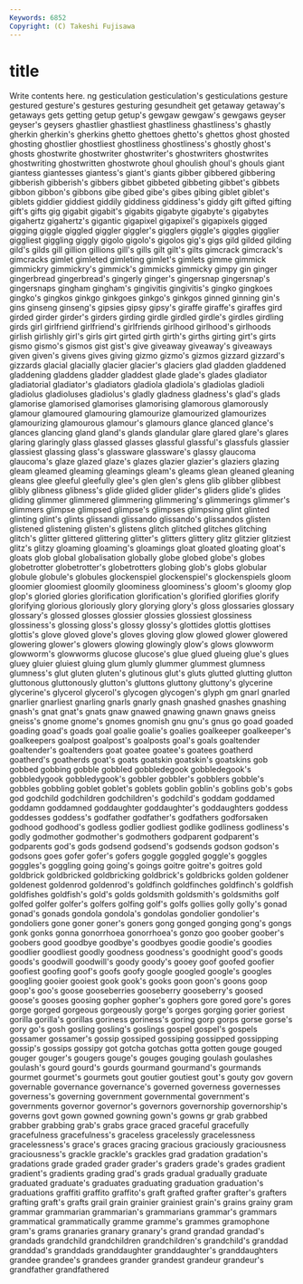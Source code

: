 ```yaml
---
Keywords: 6852 
Copyright: (C) Takeshi Fujisawa
---
```


# title

Write contents here.
ng gesticulation gesticulation's gesticulations gesture gestured gesture's gestures gesturing gesundheit
get getaway getaway's getaways gets getting getup getup's gewgaw gewgaw's
gewgaws geyser geyser's geysers ghastlier ghastliest ghastliness ghastliness's ghastly gherkin
gherkin's gherkins ghetto ghettoes ghetto's ghettos ghost ghosted ghosting ghostlier
ghostliest ghostliness ghostliness's ghostly ghost's ghosts ghostwrite ghostwriter ghostwriter's ghostwriters
ghostwrites ghostwriting ghostwritten ghostwrote ghoul ghoulish ghoul's ghouls giant giantess
giantesses giantess's giant's giants gibber gibbered gibbering gibberish gibberish's gibbers
gibbet gibbeted gibbeting gibbet's gibbets gibbon gibbon's gibbons gibe gibed
gibe's gibes gibing giblet giblet's giblets giddier giddiest giddily giddiness
giddiness's giddy gift gifted gifting gift's gifts gig gigabit gigabit's
gigabits gigabyte gigabyte's gigabytes gigahertz gigahertz's gigantic gigapixel gigapixel's gigapixels
gigged gigging giggle giggled giggler giggler's gigglers giggle's giggles gigglier
giggliest giggling giggly gigolo gigolo's gigolos gig's gigs gild gilded
gilding gild's gilds gill gillion gillions gill's gills gilt gilt's
gilts gimcrack gimcrack's gimcracks gimlet gimleted gimleting gimlet's gimlets gimme
gimmick gimmickry gimmickry's gimmick's gimmicks gimmicky gimpy gin ginger gingerbread
gingerbread's gingerly ginger's gingersnap gingersnap's gingersnaps gingham gingham's gingivitis gingivitis's
gingko gingkoes gingko's gingkos ginkgo ginkgoes ginkgo's ginkgos ginned ginning
gin's gins ginseng ginseng's gipsies gipsy gipsy's giraffe giraffe's giraffes
gird girded girder girder's girders girding girdle girdled girdle's girdles
girdling girds girl girlfriend girlfriend's girlfriends girlhood girlhood's girlhoods girlish
girlishly girl's girls girt girted girth girth's girths girting girt's
girts gismo gismo's gismos gist gist's give giveaway giveaway's giveaways
given given's givens gives giving gizmo gizmo's gizmos gizzard gizzard's
gizzards glacial glacially glacier glacier's glaciers glad gladden gladdened gladdening
gladdens gladder gladdest glade glade's glades gladiator gladiatorial gladiator's gladiators
gladiola gladiola's gladiolas gladioli gladiolus gladioluses gladiolus's gladly gladness gladness's
glad's glads glamorise glamorised glamorises glamorising glamorous glamorously glamour glamoured
glamouring glamourize glamourized glamourizes glamourizing glamourous glamour's glamours glance glanced
glance's glances glancing gland gland's glands glandular glare glared glare's
glares glaring glaringly glass glassed glasses glassful glassful's glassfuls glassier
glassiest glassing glass's glassware glassware's glassy glaucoma glaucoma's glaze glazed
glaze's glazes glazier glazier's glaziers glazing gleam gleamed gleaming gleamings
gleam's gleams glean gleaned gleaning gleans glee gleeful gleefully glee's
glen glen's glens glib glibber glibbest glibly glibness glibness's glide
glided glider glider's gliders glide's glides gliding glimmer glimmered glimmering
glimmering's glimmerings glimmer's glimmers glimpse glimpsed glimpse's glimpses glimpsing glint
glinted glinting glint's glints glissandi glissando glissando's glissandos glisten glistened
glistening glisten's glistens glitch glitched glitches glitching glitch's glitter glittered
glittering glitter's glitters glittery glitz glitzier glitziest glitz's glitzy gloaming
gloaming's gloamings gloat gloated gloating gloat's gloats glob global globalisation
globally globe globed globe's globes globetrotter globetrotter's globetrotters globing glob's
globs globular globule globule's globules glockenspiel glockenspiel's glockenspiels gloom gloomier
gloomiest gloomily gloominess gloominess's gloom's gloomy glop glop's gloried glories
glorification glorification's glorified glorifies glorify glorifying glorious gloriously glory glorying
glory's gloss glossaries glossary glossary's glossed glosses glossier glossies glossiest
glossiness glossiness's glossing gloss's glossy glossy's glottides glottis glottises glottis's
glove gloved glove's gloves gloving glow glowed glower glowered glowering
glower's glowers glowing glowingly glow's glows glowworm glowworm's glowworms glucose
glucose's glue glued glueing glue's glues gluey gluier gluiest gluing
glum glumly glummer glummest glumness glumness's glut gluten gluten's glutinous
glut's gluts glutted glutting glutton gluttonous gluttonously glutton's gluttons gluttony
gluttony's glycerine glycerine's glycerol glycerol's glycogen glycogen's glyph gm gnarl
gnarled gnarlier gnarliest gnarling gnarls gnarly gnash gnashed gnashes gnashing
gnash's gnat gnat's gnats gnaw gnawed gnawing gnawn gnaws gneiss
gneiss's gnome gnome's gnomes gnomish gnu gnu's gnus go goad
goaded goading goad's goads goal goalie goalie's goalies goalkeeper goalkeeper's
goalkeepers goalpost goalpost's goalposts goal's goals goaltender goaltender's goaltenders goat
goatee goatee's goatees goatherd goatherd's goatherds goat's goats goatskin goatskin's
goatskins gob gobbed gobbing gobble gobbled gobbledegook gobbledegook's gobbledygook gobbledygook's
gobbler gobbler's gobblers gobble's gobbles gobbling goblet goblet's goblets goblin
goblin's goblins gob's gobs god godchild godchildren godchildren's godchild's goddam
goddamed goddamn goddamned goddaughter goddaughter's goddaughters goddess goddesses goddess's godfather
godfather's godfathers godforsaken godhood godhood's godless godlier godliest godlike godliness
godliness's godly godmother godmother's godmothers godparent godparent's godparents god's gods
godsend godsend's godsends godson godson's godsons goes gofer gofer's gofers
goggle goggled goggle's goggles goggles's goggling going going's goings goitre
goitre's goitres gold goldbrick goldbricked goldbricking goldbrick's goldbricks golden goldener
goldenest goldenrod goldenrod's goldfinch goldfinches goldfinch's goldfish goldfishes goldfish's gold's
golds goldsmith goldsmith's goldsmiths golf golfed golfer golfer's golfers golfing
golf's golfs gollies golly golly's gonad gonad's gonads gondola gondola's
gondolas gondolier gondolier's gondoliers gone goner goner's goners gong gonged
gonging gong's gongs gonk gonks gonna gonorrhoea gonorrhoea's gonzo goo
goober goober's goobers good goodbye goodbye's goodbyes goodie goodie's goodies
goodlier goodliest goodly goodness goodness's goodnight good's goods goods's goodwill
goodwill's goody goody's gooey goof goofed goofier goofiest goofing goof's
goofs goofy google googled google's googles googling gooier gooiest gook
gook's gooks goon goon's goons goop goop's goo's goose gooseberries
gooseberry gooseberry's goosed goose's gooses goosing gopher gopher's gophers gore
gored gore's gores gorge gorged gorgeous gorgeously gorge's gorges gorging
gorier goriest gorilla gorilla's gorillas goriness goriness's goring gorp gorps
gorse gorse's gory go's gosh gosling gosling's goslings gospel gospel's
gospels gossamer gossamer's gossip gossiped gossiping gossipped gossipping gossip's gossips
gossipy got gotcha gotchas gotta gotten gouge gouged gouger gouger's
gougers gouge's gouges gouging goulash goulashes goulash's gourd gourd's gourds
gourmand gourmand's gourmands gourmet gourmet's gourmets gout goutier goutiest gout's
gouty gov govern governable governance governance's governed governess governesses governess's
governing government governmental government's governments governor governor's governors governorship governorship's
governs govt gown gowned gowning gown's gowns gr grab grabbed
grabber grabbing grab's grabs grace graced graceful gracefully gracefulness gracefulness's
graceless gracelessly gracelessness gracelessness's grace's graces gracing gracious graciously graciousness
graciousness's grackle grackle's grackles grad gradation gradation's gradations grade graded
grader grader's graders grade's grades gradient gradient's gradients grading grad's
grads gradual gradually graduate graduated graduate's graduates graduating graduation graduation's
graduations graffiti graffito graffito's graft grafted grafter grafter's grafters grafting
graft's grafts grail grain grainier grainiest grain's grains grainy gram
grammar grammarian grammarian's grammarians grammar's grammars grammatical grammatically gramme gramme's
grammes gramophone gram's grams granaries granary granary's grand grandad grandad's
grandads grandchild grandchildren grandchildren's grandchild's granddad granddad's granddads granddaughter granddaughter's
granddaughters grandee grandee's grandees grander grandest grandeur grandeur's grandfather grandfathered
